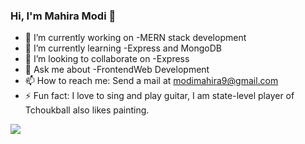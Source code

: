 ### Hi, I'm Mahira Modi 👋

- 🔭 I’m currently working on -MERN stack development
- 🌱 I’m currently learning -Express and MongoDB 
- 👯 I’m looking to collaborate on -Express
- 💬 Ask me about -FrontendWeb Development
- 📫 How to reach me: Send a mail at [modimahira9@gmail.com](modimahira9@gmail.com)
- ⚡ Fun fact: I love to sing and play guitar, I am state-level  player of Tchoukball also likes painting.




<img src="https://github-readme-stats.vercel.app/api?username=MahiraModi&&show_icons=true&title_color=e98074&icon_color=aee6e6&text_color=f3eac2&bg_color=17252A&hide=prs">

